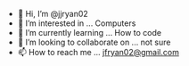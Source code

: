 - 👋 Hi, I’m @jjryan02
- 👀 I’m interested in ... Computers
- 🌱 I’m currently learning ... How to code
- 💞️ I’m looking to collaborate on ... not sure
- 📫 How to reach me ... jfryan02@gmail.com

<!---
jjryan02/jjryan02 is a ✨ special ✨ repository because its `README.md` (this file) appears on your GitHub profile.
You can click the Preview link to take a look at your changes.
--->
